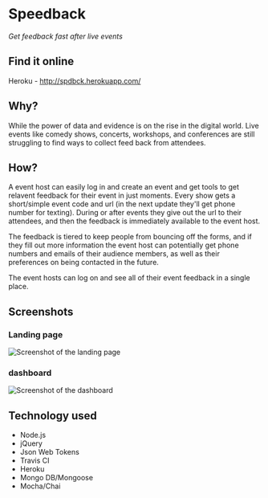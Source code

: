 # Speedback

_Get feedback fast after live events_

## Find it online

Heroku - http://spdbck.herokuapp.com/

## Why?

While the power of data and evidence is on the rise in the digital world. Live events like comedy shows, concerts, workshops, and conferences are still struggling to find ways to collect feed back from attendees.

## How?

A event host can easily log in and create an event and get tools to get relavent feedback for their event in just moments. Every show gets a short/simple event code and url (in the next update they'll get phone number for texting). During or after events they give out the url to their attendees, and then the feedback is immediately available to the event host.

The feedback is tiered to keep people from bouncing off the forms, and if they fill out more information the event host can potentially get phone numbers and emails of their audience members, as well as their preferences on being contacted in the future.

The event hosts can log on and see all of their event feedback in a single place.

## Screenshots

### Landing page

![Screenshot of the landing page](https://raw.githubusercontent.com/claytonweller/speedback/public/assets/readme/landing.jpg)

### dashboard

![Screenshot of the dashboard](https://raw.githubusercontent.com/claytonweller/speedback/public/assets/readme/dash.jpg)

## Technology used

- Node.js
- jQuery
- Json Web Tokens
- Travis CI
- Heroku
- Mongo DB/Mongoose
- Mocha/Chai
